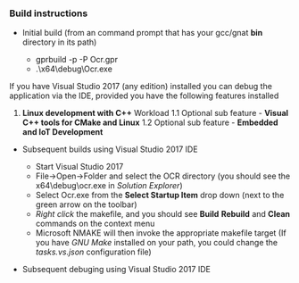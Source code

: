 ### Build instructions

* Initial build (from an command prompt that has your gcc/gnat **bin** directory in its path)
  
  * gprbuild -p -P Ocr.gpr
  * .\x64\debug\Ocr.exe
  
If you have Visual Studio 2017 (any edition) installed you can debug the application via the IDE,
provided you have the following features installed

1. **Linux development with C++** Workload
  1.1 Optional sub feature - **Visual C++ tools for CMake and Linux**
  1.2 Optional sub feature - **Embedded and IoT Development**

* Subsequent builds using Visual Studio 2017 IDE

  * Start Visual Studio 2017
  * File->Open->Folder and select the OCR directory (you should see the x64\debug\ocr.exe in *Solution Explorer*)
  * Select Ocr.exe from the **Select Startup Item** drop down (next to the green arrow on the toolbar)
  * *Right click* the makefile, and you should see **Build** **Rebuild** and **Clean** commands on the context menu
  * Microsoft NMAKE will then invoke the appropriate makefile target
    (If you have *GNU Make* installed on your path, you could change the *tasks.vs.json* configuration file)

* Subsequent debuging using Visual Studio 2017 IDE

